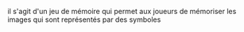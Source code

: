 il s'agit d'un jeu de mémoire qui permet aux joueurs de mémoriser les images qui sont représentés par des symboles
